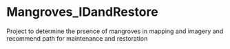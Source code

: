 # Mangroves_IDandRestore
Project to determine the prsence of mangroves in mapping and imagery and recommend path for maintenance and restoration
